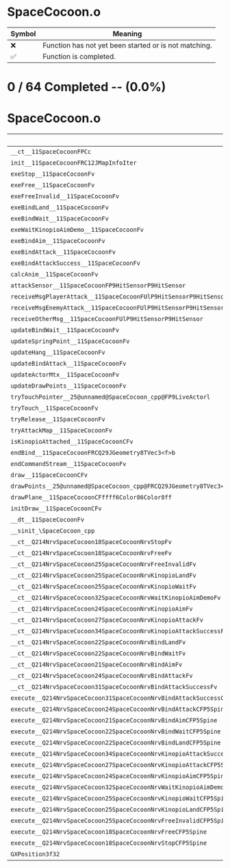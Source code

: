 # SpaceCocoon.o
| Symbol | Meaning 
| ------------- | ------------- 
| :x: | Function has not yet been started or is not matching. 
| :white_check_mark: | Function is completed. 


# 0 / 64 Completed -- (0.0%)
# SpaceCocoon.o
| Symbol | Decompiled? |
| ------------- | ------------- |
| `__ct__11SpaceCocoonFPCc` | :x: |
| `init__11SpaceCocoonFRC12JMapInfoIter` | :x: |
| `exeStop__11SpaceCocoonFv` | :x: |
| `exeFree__11SpaceCocoonFv` | :x: |
| `exeFreeInvalid__11SpaceCocoonFv` | :x: |
| `exeBindLand__11SpaceCocoonFv` | :x: |
| `exeBindWait__11SpaceCocoonFv` | :x: |
| `exeWaitKinopioAimDemo__11SpaceCocoonFv` | :x: |
| `exeBindAim__11SpaceCocoonFv` | :x: |
| `exeBindAttack__11SpaceCocoonFv` | :x: |
| `exeBindAttackSuccess__11SpaceCocoonFv` | :x: |
| `calcAnim__11SpaceCocoonFv` | :x: |
| `attackSensor__11SpaceCocoonFP9HitSensorP9HitSensor` | :x: |
| `receiveMsgPlayerAttack__11SpaceCocoonFUlP9HitSensorP9HitSensor` | :x: |
| `receiveMsgEnemyAttack__11SpaceCocoonFUlP9HitSensorP9HitSensor` | :x: |
| `receiveOtherMsg__11SpaceCocoonFUlP9HitSensorP9HitSensor` | :x: |
| `updateBindWait__11SpaceCocoonFv` | :x: |
| `updateSpringPoint__11SpaceCocoonFv` | :x: |
| `updateHang__11SpaceCocoonFv` | :x: |
| `updateBindAttack__11SpaceCocoonFv` | :x: |
| `updateActorMtx__11SpaceCocoonFv` | :x: |
| `updateDrawPoints__11SpaceCocoonFv` | :x: |
| `tryTouchPointer__25@unnamed@SpaceCocoon_cpp@FP9LiveActorl` | :x: |
| `tryTouch__11SpaceCocoonFv` | :x: |
| `tryRelease__11SpaceCocoonFv` | :x: |
| `tryAttackMap__11SpaceCocoonFv` | :x: |
| `isKinopioAttached__11SpaceCocoonCFv` | :x: |
| `endBind__11SpaceCocoonFRCQ29JGeometry8TVec3<f>b` | :x: |
| `endCommandStream__11SpaceCocoonFv` | :x: |
| `draw__11SpaceCocoonCFv` | :x: |
| `drawPoints__25@unnamed@SpaceCocoon_cpp@FRCQ29JGeometry8TVec3<f>RCQ29JGeometry8TVec3<f>RCQ29JGeometry8TVec3<f>fffff6Color86Color8fff` | :x: |
| `drawPlane__11SpaceCocoonCFffff6Color86Color8ff` | :x: |
| `initDraw__11SpaceCocoonCFv` | :x: |
| `__dt__11SpaceCocoonFv` | :x: |
| `__sinit_\SpaceCocoon_cpp` | :x: |
| `__ct__Q214NrvSpaceCocoon18SpaceCocoonNrvStopFv` | :x: |
| `__ct__Q214NrvSpaceCocoon18SpaceCocoonNrvFreeFv` | :x: |
| `__ct__Q214NrvSpaceCocoon25SpaceCocoonNrvFreeInvalidFv` | :x: |
| `__ct__Q214NrvSpaceCocoon25SpaceCocoonNrvKinopioLandFv` | :x: |
| `__ct__Q214NrvSpaceCocoon25SpaceCocoonNrvKinopioWaitFv` | :x: |
| `__ct__Q214NrvSpaceCocoon32SpaceCocoonNrvWaitKinopioAimDemoFv` | :x: |
| `__ct__Q214NrvSpaceCocoon24SpaceCocoonNrvKinopioAimFv` | :x: |
| `__ct__Q214NrvSpaceCocoon27SpaceCocoonNrvKinopioAttackFv` | :x: |
| `__ct__Q214NrvSpaceCocoon34SpaceCocoonNrvKinopioAttackSuccessFv` | :x: |
| `__ct__Q214NrvSpaceCocoon22SpaceCocoonNrvBindLandFv` | :x: |
| `__ct__Q214NrvSpaceCocoon22SpaceCocoonNrvBindWaitFv` | :x: |
| `__ct__Q214NrvSpaceCocoon21SpaceCocoonNrvBindAimFv` | :x: |
| `__ct__Q214NrvSpaceCocoon24SpaceCocoonNrvBindAttackFv` | :x: |
| `__ct__Q214NrvSpaceCocoon31SpaceCocoonNrvBindAttackSuccessFv` | :x: |
| `execute__Q214NrvSpaceCocoon31SpaceCocoonNrvBindAttackSuccessCFP5Spine` | :x: |
| `execute__Q214NrvSpaceCocoon24SpaceCocoonNrvBindAttackCFP5Spine` | :x: |
| `execute__Q214NrvSpaceCocoon21SpaceCocoonNrvBindAimCFP5Spine` | :x: |
| `execute__Q214NrvSpaceCocoon22SpaceCocoonNrvBindWaitCFP5Spine` | :x: |
| `execute__Q214NrvSpaceCocoon22SpaceCocoonNrvBindLandCFP5Spine` | :x: |
| `execute__Q214NrvSpaceCocoon34SpaceCocoonNrvKinopioAttackSuccessCFP5Spine` | :x: |
| `execute__Q214NrvSpaceCocoon27SpaceCocoonNrvKinopioAttackCFP5Spine` | :x: |
| `execute__Q214NrvSpaceCocoon24SpaceCocoonNrvKinopioAimCFP5Spine` | :x: |
| `execute__Q214NrvSpaceCocoon32SpaceCocoonNrvWaitKinopioAimDemoCFP5Spine` | :x: |
| `execute__Q214NrvSpaceCocoon25SpaceCocoonNrvKinopioWaitCFP5Spine` | :x: |
| `execute__Q214NrvSpaceCocoon25SpaceCocoonNrvKinopioLandCFP5Spine` | :x: |
| `execute__Q214NrvSpaceCocoon25SpaceCocoonNrvFreeInvalidCFP5Spine` | :x: |
| `execute__Q214NrvSpaceCocoon18SpaceCocoonNrvFreeCFP5Spine` | :x: |
| `execute__Q214NrvSpaceCocoon18SpaceCocoonNrvStopCFP5Spine` | :x: |
| `GXPosition3f32` | :x: |
